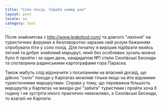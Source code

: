 ```yaml
---
title: "Соло похід. Спроба номер раз"
layout: post
locale: ua
category: test
---
```


Після знайомтсва з http://www.legkohod.com/ та довгого "лазіння" на туристичних форумах я безповоротно заразив свій розум бажанням спробувати піти у соло похід. Для початку я вирішив підібрати якийсь легкий та добре знайомий маршрут, який без особливих зусиль можна було б пройти і за один день, кандидатом №1 стали Сколівські Бескиди та спотворена радянськими картографами гора Параска.

Також мабуть слід відзначити з посиланням на власний досвід, що дійсно "соло" походи у Карпатах можливі тільки якщо на йти відомими туристичними маршрутами. Справа у тому, що переважна більшість маршрутів у Карпатах на вихідні дні "забита" туристими і пройти хоча б годину і не зустріти нікого практично неможливо, а Сколівські Бескиди, то взагалі не Карпати.
